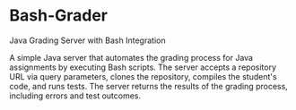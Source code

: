 # Bash-Grader

Java Grading Server with Bash Integration

A simple Java server that automates the grading process for Java assignments by executing Bash scripts. The server accepts a repository URL via query parameters, clones the repository, compiles the student's code, and runs tests. The server returns the results of the grading process, including errors and test outcomes.
